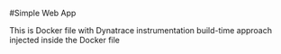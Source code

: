 #Simple Web App

This is Docker file with Dynatrace instrumentation build-time approach injected inside the Docker file
